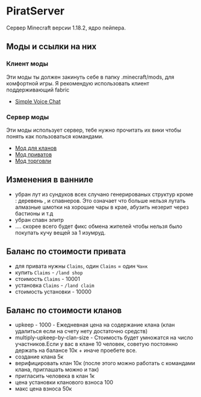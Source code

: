 # PiratServer

Сервер Minecraft версии 1.18.2, ядро пейпера.

## Моды и ссылки на них

### Клиент моды 
Эти моды ты должен закинуть себе в папку .minecraft/mods, для комфортной игры.
Я рекомендую использовать клиент поддерживающий fabric

- [Simple Voice Chat](https://www.curseforge.com/minecraft/mc-mods/simple-voice-chat/files/3795645)


### Сервер моды
Эти моды использует сервер, тебе нужно прочитать их вики чтобы понять как пользоваться командами.

- [Мод для кланов](https://simpleclans.gitbook.io/simpleclans/commands-and-permissions/commands)
- [Мод приватов](https://www.spigotmc.org/resources/landlord-4.44398/)
- [Мод торговли](https://www.spigotmc.org/resources/guishop.2451/)


## Изменения в ванниле

- убран лут из сундуков всех случано генерированых структур кроме : деревень , и спавнеров. Это означает что больше нельзя лутать алмазные шмотки 
на хорошие чары в крае, абузить незерит через бастионы и т.д
- убран спавн элитр
- .... скорее всего будет фикс обмена жителей чтобы нельзя было покупать кучу вещей за 1 изумруд.

## Баланс по стоимости привата

- для привата нужны `Claims`, один `Claims` = один `Чанк`
- купить `Claims` - `/land shop`
- стоимость `Claims` - 10001 
- установка `Claims` - `/land claim`
- стоимость установки - 10000

## Баланс по стоимости кланов

- upkeep - 1000 - Ежедневная цена на содержание клана  (клан удалиться если на счету нету достаточно средств)
- multiply-upkeep-by-clan-size - Стоимость будет умножатся на число участников.Если у вас в клане 10 человек, советую постоянно держать на балансе 10к + иначе проебете все.
- создание клана 5к
- верифицировать клан 10к (после этого можно работать с командами клана, приглашать можно и так)
- пригласить человека в клан 1к
- цена установки кланового взноса 100
- макс цена взноса 50к
